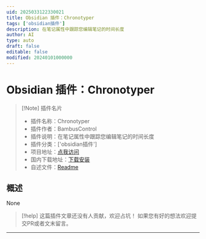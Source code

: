 ```yaml
---
uid: 2025033122330021
title: Obsidian 插件：Chronotyper
tags: ['obsidian插件']
description: 在笔记属性中跟踪您编辑笔记的时间长度
author: AI
type: auto
draft: false
editable: false
modified: 20240101000000
---
```


# Obsidian 插件：Chronotyper

> [!Note] 插件名片
> - 插件名称：Chronotyper
> - 插件作者：BambusControl
> - 插件说明：在笔记属性中跟踪您编辑笔记的时间长度
> - 插件分类：['obsidian插件']
> - 项目地址：[点我访问](https://github.com/BambusControl/obsidian-chronotyper)
> - 国内下载地址：[下载安装](https://pkmer.cn/products/plugin/pluginMarket/?chronotyper)
> - 自述文件：[Readme](https://ghproxy.net/https://raw.githubusercontent.com/BambusControl/obsidian-chronotyper/main/README.md)



## 概述

None


> [!help] 
> 这篇插件文章还没有人贡献，欢迎占坑！
> 如果您有好的想法欢迎提交PR或者文末留言。
> 

---



